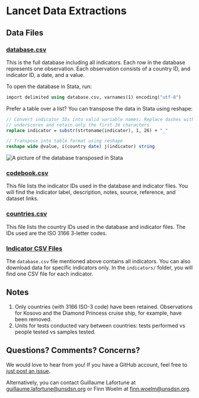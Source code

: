 # Lancet Data Extractions

## Data Files

### [database.csv](https://sdsna.github.io/lancet-data/data/database.csv)

This is the full database including all indicators. Each row in the database represents one observation. Each observation consists of a country ID, and indicator ID, a date, and a value.

To open the database in Stata, run:
```stata
import delimited using database.csv, varnames(1) encoding("utf-8")
```

Prefer a table over a list? You can transpose the data in Stata using reshape:

```stata
// Convert indicator IDs into valid variable names: Replace dashes with
// underscores and retain only the first 26 characters
replace indicator = substr(strtoname(indicator), 1, 26) + "_"

// Transpose into table format using reshape
reshape wide @value, i(country date) j(indicator) string
```

![A picture of the database transposed in Stata](https://raw.githubusercontent.com/sdsna/lancet-data/master/transposed-database.png)

### [codebook.csv](https://sdsna.github.io/lancet-data/data/codebook.csv)

This file lists the indicator IDs used in the database and indicator files.
You will find the indicator label, description, notes, source, reference, and dataset links.

### [countries.csv](https://sdsna.github.io/lancet-data/data/countries.csv)

This file lists the country IDs used in the database and indicator files.
The IDs used are the ISO 3166 3-letter codes.

### [Indicator CSV Files](https://github.com/sdsna/lancet-data/tree/master/data/indicators/)

The `database.csv` file mentioned above contains all indicators. You can also
download data for specific indicators only. In the `indicators/` folder, you will find one CSV file for each indicator.

## Notes

1. Only countries (with 3166 ISO-3 code) have been retained. Observations for Kosovo and the Diamond Princess cruise ship, for example, have been removed.
1. Units for tests conducted vary between countries: tests performed vs people tested vs samples tested.

## Questions? Comments? Concerns?

We would love to hear from you! If you have a GitHub account, feel free to [just post an issue](https://github.com/sdsna/lancet-data/issues).

Alternatively, you can contact Guillaume Lafortune at guillaume.lafortune@unsdsn.org
or Finn Woelm at finn.woelm@unsdsn.org.
